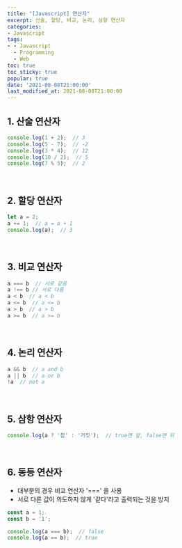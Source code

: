 ```yaml
---
title: "[Javascript] 연산자"
excerpt: 산술, 할당, 비교, 논리, 삼항 연산자
categories:
- Javascript
tags:
- - Javascript
  - Programming
  - Web
toc: true
toc_sticky: true
popular: true
date: '2021-08-08T21:00:00'
last_modified_at: 2021-08-08T21:00:00
---
```


## 1. 산술 연산자

```javascript
console.log(1 + 2);  // 3
console.log(5 - 7);  // -2
console.log(3 * 4);  // 12
console.log(10 / 2);  // 5
console.log(7 % 5);  // 2
```


<br>

## 2. 할당 연산자

```javascript
let a = 2;
a += 1;  // a = a + 1
console.log(a);  // 3
```


<br>

## 3. 비교 연산자

```javascript
a === b  // 서로 같음
a !== b // 서로 다름
a < b  // a < b
a <= b  // a <= b
a > b  // a > b
a >= b  // a >= b
```


<br>

## 4. 논리 연산자

```javascript
a && b  // a and b
a || b  // a or b
!a  // not a
```


<br>

## 5. 삼항 연산자

```javascript
console.log(a ? '참' : '거짓');  // true면 앞, false면 뒤
```


<br>

## 6. 동등 연산자

- 대부분의 경우 비교 연산자 '===' 을 사용
- 서로 다른 값이 의도하지 않게 '같다'라고 출력되는 것을 방지

```javascript
const a = 1;
const b = '1';

console.log(a === b);  // false
console.log(a == b);  // true
```